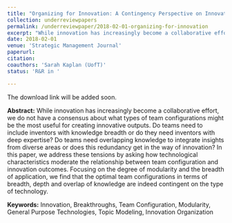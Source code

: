 ```yaml
---
title: "Organizing for Innovation: A Contingency Perspective on Innovative Team Composition"
collection: underreviewpapers
permalink: /underreviewpaper/2018-02-01-organizing-for-innovation
excerpt: "While innovation has increasingly become a collaborative effort, we do not have a consensus about what types of team configurations might be the most useful for creating innovative outputs. Do teams need to include inventors with knowledge breadth or do they need inventors with deep expertise? Do teams need overlapping knowledge to integrate insights from diverse areas or does this redundancy get in the way of innovation? In this paper, we address these tensions by ..."
date: 2018-02-01
venue: 'Strategic Management Journal'
paperurl: 
citation:
coauthors: 'Sarah Kaplan (UofT)'
status: 'R&R in '

---
```

The download link will be added soon.

<b>Abstract:</b> While innovation has increasingly become a collaborative effort, we do not have a consensus about what types of team configurations might be the most useful for creating innovative outputs. Do teams need to include inventors with knowledge breadth or do they need inventors with deep expertise? Do teams need overlapping knowledge to integrate insights from diverse areas or does this redundancy get in the way of innovation? In this paper, we address these tensions by asking how technological characteristics moderate the relationship between team configuration and innovation outcomes. Focusing on the degree of modularity and the breadth of application, we find that the optimal team configurations in terms of breadth, depth and overlap of knowledge are indeed contingent on the type of technology.

<b>Keywords:</b> Innovation, Breakthroughs, Team Configuration, Modularity, General Purpose Technologies, Topic Modeling, Innovation Organization
